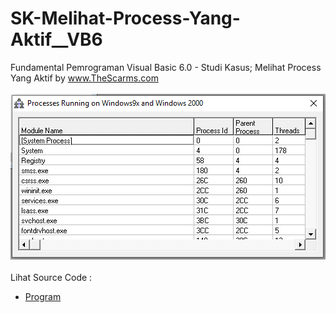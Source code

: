 # SK-Melihat-Process-Yang-Aktif__VB6
Fundamental Pemrograman Visual Basic 6.0 - Studi Kasus; Melihat Process Yang Aktif by www.TheScarms.com<br><br>
<img src="https://github.com/RizkyKhapidsyah/SK-Melihat-Process-Yang-Aktif__VB6/blob/main/Win9x%20-%20Version/result/001.PNG"><br><br>
Lihat Source Code : <br>
- <a href="https://github.com/RizkyKhapidsyah/SK-Melihat-Process-Yang-Aktif__VB6">Program</a>
